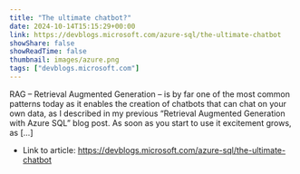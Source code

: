 ```yaml
---
title: "The ultimate chatbot?"
date: 2024-10-14T15:15:29+00:00
link: https://devblogs.microsoft.com/azure-sql/the-ultimate-chatbot
showShare: false
showReadTime: false
thumbnail: images/azure.png
tags: ["devblogs.microsoft.com"]
---
```

RAG – Retrieval Augmented Generation – is by far one of the most common patterns today as it enables the creation of chatbots that can chat on your own data, as I described in my previous “Retrieval Augmented Generation with Azure SQL” blog post. As soon as you start to use it excitement grows, as […]

- Link to article: https://devblogs.microsoft.com/azure-sql/the-ultimate-chatbot